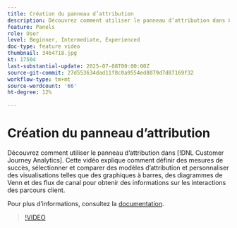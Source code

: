 ```yaml
---
title: Création du panneau d’attribution
description: Découvrez comment utiliser le panneau d’attribution dans Customer Journey Analytics.
feature: Panels
role: User
level: Beginner, Intermediate, Experienced
doc-type: feature video
thumbnail: 3464718.jpg
kt: 17504
last-substantial-update: 2025-07-08T00:00:00Z
source-git-commit: 27d553634dad11f8c0a9554ed8079d7d87169f32
workflow-type: tm+mt
source-wordcount: '66'
ht-degree: 12%

---
```


# Création du panneau d’attribution

Découvrez comment utiliser le panneau d’attribution dans [!DNL Customer Journey Analytics]. Cette vidéo explique comment définir des mesures de succès, sélectionner et comparer des modèles d’attribution et personnaliser des visualisations telles que des graphiques à barres, des diagrammes de Venn et des flux de canal pour obtenir des informations sur les interactions des parcours client.

Pour plus dʼinformations, consultez la [documentation](https://experienceleague.adobe.com/fr/docs/analytics-platform/using/cja-workspace/panels/attribution).

>[!VIDEO](https://video.tv.adobe.com/v/3464718/?learn=on)